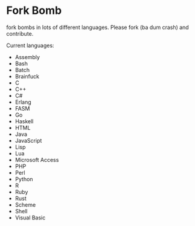 # Fork Bomb
fork bombs in lots of different languages. Please fork (ba dum crash) and contribute.

Current languages:

 - Assembly
 - Bash
 - Batch
 - Brainfuck
 - C
 - C++
 - C#
 - Erlang
 - FASM
 - Go
 - Haskell
 - HTML
 - Java
 - JavaScript
 - Lisp
 - Lua
 - Microsoft Access
 - PHP
 - Perl
 - Python
 - R
 - Ruby
 - Rust
 - Scheme
 - Shell
 - Visual Basic
